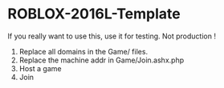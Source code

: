 # ROBLOX-2016L-Template
If you really want to use this, use it for testing. Not production !

1. Replace all domains in the Game/ files.
2. Replace the machine addr in Game/Join.ashx.php
3. Host a game
4. Join
